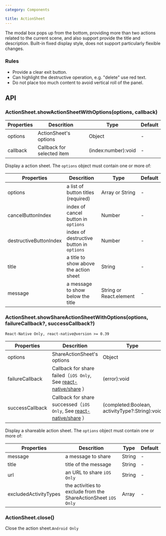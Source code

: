 ```yaml
---
category: Components

title: ActionSheet
---
```


The modal box pops up from the bottom, providing more than two actions related to the current scene, and also support provide the title and description. Built-in fixed display style, does not support particularly flexible changes.

### Rules

- Provide a clear exit button.
- Can highlight the destructive operation, e.g. "delete" use red text.
- Do not place too much content to avoid vertical roll of the panel.


## API
### ActionSheet.showActionSheetWithOptions(options, callback)
Properties | Descrition | Type | Default
----|-----|------|------
| options       | ActionSheet's options | Object |  -  |
| callback       | Callback for selected item   | (index:number):void |  -  |

Display a action sheet. The `options` object must contain one or more of:

Properties | Descrition | Type | Default
----|-----|------|------
| options       | a list of button titles (required) | Array or String |  -  |
| cancelButtonIndex       | index of cancel button in `options`  | Number |  -  |
| destructiveButtonIndex       | index of destructive button in `options`  | Number |  -  |
| title       | a title to show above the action sheet  | String |  -  |
| message       | a message to show below the title  | String or React.element |  -  |

### ActionSheet.showShareActionSheetWithOptions(options, failureCallback?, successCallback?)

`React-Native Only, react-native@version >= 0.39`

Properties | Descrition | Type | Default
----|-----|------|------
| options       | ShareActionSheet's options | Object |  -  |
| failureCallback       | Callback for share failed（`iOS Only`, See [react-native/share](https://github.com/facebook/react-native/blob/master/Libraries/Share/Share.js#L80) ） | (error):void |  -  |
| successCallback       | Callback for share successed（`iOS Only`, See [react-native/share](https://github.com/facebook/react-native/blob/master/Libraries/Share/Share.js#L80) ） | (completed:Boolean, activityType?:String):void |  -  |

Display a shareable action sheet. The `options` object must contain one or more of:

Properties | Descrition | Type | Default
----|-----|------|------
| message       | a message to share | String |  -  |
| title       | title of the message  | String |  -  |
| url       | an URL to share `iOS Only`  | String |  -  |
| excludedActivityTypes       | the activities to exclude from the ShareActionSheet `iOS Only`  | Array |  -  |

### ActionSheet.close()
Close the action sheet.`Android Only`
